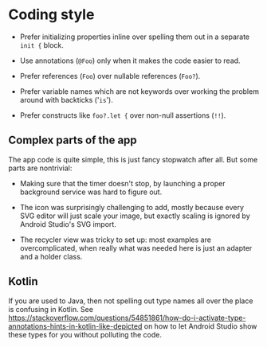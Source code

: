 # Coding style

- Prefer initializing properties inline over spelling them out in a separate `init {` block.

- Use annotations (`@Foo`) only when it makes the code easier to read.

- Prefer references (`Foo`) over nullable references (`Foo?`).

- Prefer variable names which are not keywords over working the problem around with backticks
  ('`is`').

- Prefer constructs like `foo?.let {` over non-null assertions (`!!`).

## Complex parts of the app

The app code is quite simple, this is just fancy stopwatch after all. But some parts are nontrivial:

- Making sure that the timer doesn't stop, by launching a proper background service was hard to
  figure out.

- The icon was surprisingly challenging to add, mostly because every SVG editor will just scale your
  image, but exactly scaling is ignored by Android Studio's SVG import.

- The recycler view was tricky to set up: most examples are overcomplicated, when really what was
  needed here is just an adapter and a holder class.

## Kotlin

If you are used to Java, then not spelling out type names all over the place is confusing in Kotlin.
See
<https://stackoverflow.com/questions/54851861/how-do-i-activate-type-annotations-hints-in-kotlin-like-depicted>
on how to let Android Studio show these types for you without polluting the code.
